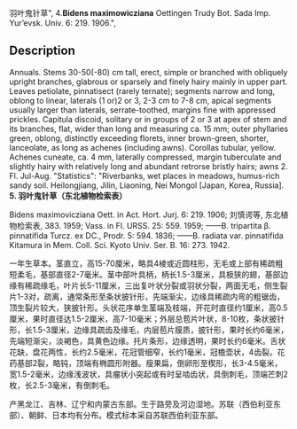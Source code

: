 羽叶鬼针草",
4.**Bidens maximowicziana** Oettingen Trudy Bot. Sada Imp. Yur’evsk. Univ. 6: 219. 1906.",

## Description
Annuals. Stems 30-50(-80) cm tall, erect, simple or branched with obliquely upright branches, glabrous or sparsely and finely hairy mainly in upper part. Leaves petiolate, pinnatisect (rarely ternate); segments narrow and long, oblong to linear, laterals (1 or)2 or 3, 2-3 cm to 7-8 cm, apical segments usually larger than laterals, serrate-toothed, margins fine with appressed prickles. Capitula discoid, solitary or in groups of 2 or 3 at apex of stem and its branches, flat, wider than long and measuring ca. 15 mm; outer phyllaries green, oblong, distinctly exceeding florets, inner brown-green, shorter, lanceolate, as long as achenes (including awns). Corollas tubular, yellow. Achenes cuneate, ca. 4 mm, laterally compressed, margin tuberculate and slightly hairy with relatively long and abundant retrorse bristly hairs; awns 2. Fl. Jul-Aug.
  "Statistics": "Riverbanks, wet places in meadows, humus-rich sandy soil. Heilongjiang, Jilin, Liaoning, Nei Mongol [Japan, Korea, Russia].
**5. 羽叶鬼针草（东北植物检索表）**

Bidens maximovicziana Oett. in Act. Hort. Jurj. 6: 219. 1906; 刘慎谔等, 东北植物检索表, 383. 1959; Vass. in Fl. URSS. 25: 559. 1959; ——B. tripartita β. pinnatifida Turcz. ex DC., Prodr. 5: 594. 1836; ——B. radiata var. pinnatifida Kitamura in Mem. Coll. Sci. Kyoto Univ. Ser. B. 16: 273. 1942.

一年生草本。茎直立，高15-70厘米，略具4棱或近圆柱形，无毛或上部有稀疏粗短柔毛，基部直径2-7毫米。茎中部叶具柄，柄长1.5-3厘米，具极狭的翅，基部边缘有稀疏缘毛，叶片长5-11厘米，三出复叶状分裂或羽状分裂，两面无毛，侧生裂片1-3对，疏离，通常条形至条状披针形，先端渐尖，边缘具稀疏内弯的粗锯齿，顶生裂片较大，狭披针形。头状花序单生茎端及枝端，开花时直径约1厘米，高0.5厘米，果时直径达1.5-2厘米，高7-10毫米；外层总苞片叶状，8-10枚，条状披针形，长1.5-3厘米，边缘具疏齿及缘毛，内层苞片膜质，披针形，果时长约6毫米，先端短渐尖，淡褐色，具黄色边缘。托片条形，边缘透明，果时长约6毫米。舌状花缺，盘花两性，长约2.5毫米，花冠管细窄，长约1毫米，冠檐壶状，4齿裂。花药基部2裂，略钝，顶端有椭圆形附器。瘦果扁，倒卵形至楔形，长3-4.5毫米，宽1.5-2毫米，边缘浅波状，具瘤状小突起或有时呈啮齿状，具倒刺毛，顶端芒刺2枚，长2.5-3毫米，有倒刺毛。

产黑龙江、吉林、辽宁和内蒙古东部。生于路旁及河边湿地。苏联（西伯利亚东部）、朝鲜、日本均有分布。模式标本采自苏联西伯利亚东部。
